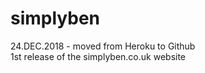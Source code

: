 # simplyben
24.DEC.2018 - moved from Heroku to Github<br>
1st release of the simplyben.co.uk website
